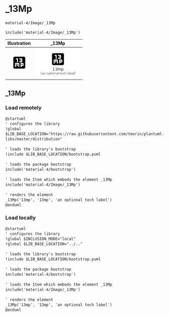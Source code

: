 # _13Mp


```text
material-4/Image/_13Mp
```

```text
include('material-4/Image/_13Mp')
```



| Illustration | _13Mp |
| :---: | :---: |
| ![illustration for Illustration](../../material-4/Image/_13Mp.png) | ![illustration for _13Mp](../../material-4/Image/_13Mp.Local.png) |




## _13Mp

### Load remotely
```plantuml
@startuml
' configures the library
!global $LIB_BASE_LOCATION="https://raw.githubusercontent.com/tmorin/plantuml-libs/master/distribution"

' loads the library's bootstrap
!include $LIB_BASE_LOCATION/bootstrap.puml

' loads the package bootstrap
include('material-4/bootstrap')

' loads the Item which embeds the element _13Mp
include('material-4/Image/_13Mp')

' renders the element
_13Mp('13mp', '13mp', 'an optional tech label')
@enduml
```

### Load locally
```plantuml
@startuml
' configures the library
!global $INCLUSION_MODE="local"
!global $LIB_BASE_LOCATION="../.."

' loads the library's bootstrap
!include $LIB_BASE_LOCATION/bootstrap.puml

' loads the package bootstrap
include('material-4/bootstrap')

' loads the Item which embeds the element _13Mp
include('material-4/Image/_13Mp')

' renders the element
_13Mp('13mp', '13mp', 'an optional tech label')
@enduml
```

